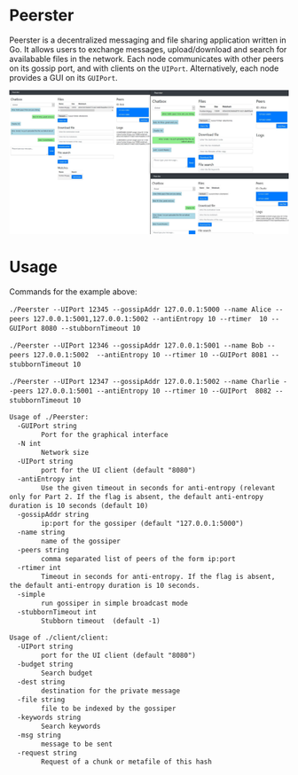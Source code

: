 # Peerster

Peerster is a decentralized messaging and file sharing application written in Go. It allows users to exchange messages, upload/download and search for availabable files in the network. 
Each node communicates with other peers on its gossip port, and with clients on the `UIPort`. Alternatively, each node provides a GUI on its `GUIPort`.

![image](docs/demo.JPG)
# Usage

Commands for the example above:

`./Peerster --UIPort 12345 --gossipAddr 127.0.0.1:5000 --name Alice --peers 127.0.0.1:5001,127.0.0.1:5002 --antiEntropy 10 --rtimer 
10 --GUIPort 8080 --stubbornTimeout 10`

`./Peerster --UIPort 12346 --gossipAddr 127.0.0.1:5001 --name Bob --peers 127.0.0.1:5002  --antiEntropy 10 --rtimer 10 --GUIPort 8081 --stubbornTimeout 10`

`./Peerster --UIPort 12347 --gossipAddr 127.0.0.1:5002 --name Charlie --peers 127.0.0.1:5001 --antiEntropy 10 --rtimer 10 --GUIPort 
8082 --stubbornTimeout 10`


```
Usage of ./Peerster:
  -GUIPort string
        Port for the graphical interface
  -N int
        Network size
  -UIPort string
        port for the UI client (default "8080")
  -antiEntropy int
        Use the given timeout in seconds for anti-entropy (relevant only for Part 2. If the flag is absent, the default anti-entropy duration is 10 seconds (default 10)
  -gossipAddr string
        ip:port for the gossiper (default "127.0.0.1:5000")
  -name string
        name of the gossiper
  -peers string
        comma separated list of peers of the form ip:port
  -rtimer int
        Timeout in seconds for anti-entropy. If the flag is absent, the default anti-entropy duration is 10 seconds.
  -simple
        run gossiper in simple broadcast mode
  -stubbornTimeout int
        Stubborn timeout  (default -1)
```

```
Usage of ./client/client:
  -UIPort string
        port for the UI client (default "8080")
  -budget string
        Search budget
  -dest string
        destination for the private message
  -file string
        file to be indexed by the gossiper
  -keywords string
        Search keywords
  -msg string
        message to be sent
  -request string
        Request of a chunk or metafile of this hash
```